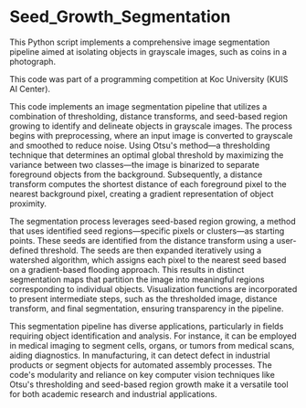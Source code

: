 # Seed_Growth_Segmentation
This Python script implements a comprehensive image segmentation pipeline aimed at isolating objects in grayscale images, such as coins in a photograph.

This code was part of a programming competition at Koc University (KUIS AI Center).

This code implements an image segmentation pipeline that utilizes a combination of thresholding, distance transforms, and seed-based region growing to identify and delineate objects in grayscale images. The process begins with preprocessing, where an input image is converted to grayscale and smoothed to reduce noise. Using Otsu's method—a thresholding technique that determines an optimal global threshold by maximizing the variance between two classes—the image is binarized to separate foreground objects from the background. Subsequently, a distance transform computes the shortest distance of each foreground pixel to the nearest background pixel, creating a gradient representation of object proximity.

The segmentation process leverages seed-based region growing, a method that uses identified seed regions—specific pixels or clusters—as starting points. These seeds are identified from the distance transform using a user-defined threshold. The seeds are then expanded iteratively using a watershed algorithm, which assigns each pixel to the nearest seed based on a gradient-based flooding approach. This results in distinct segmentation maps that partition the image into meaningful regions corresponding to individual objects. Visualization functions are incorporated to present intermediate steps, such as the thresholded image, distance transform, and final segmentation, ensuring transparency in the pipeline.

This segmentation pipeline has diverse applications, particularly in fields requiring object identification and analysis. For instance, it can be employed in medical imaging to segment cells, organs, or tumors from medical scans, aiding diagnostics. In manufacturing, it can detect defect in industrial products or segment objects for automated assembly processes. The code's modularity and reliance on key computer vision techniques like Otsu's thresholding and seed-based region growth make it a versatile tool for both academic research and industrial applications.
